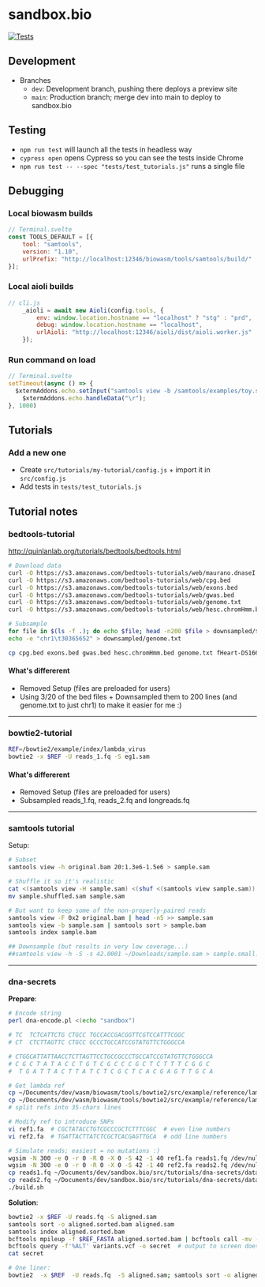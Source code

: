 # sandbox.bio

[![Tests](https://github.com/robertaboukhalil/sandbox.bio/actions/workflows/tests.yml/badge.svg)](https://github.com/robertaboukhalil/sandbox.bio/actions/workflows/tests.yml)

## Development

* Branches
  * `dev`: Development branch, pushing there deploys a preview site
  * `main`: Production branch; merge dev into main to deploy to sandbox.bio

## Testing

* `npm run test` will launch all the tests in headless way
* `cypress open` opens Cypress so you can see the tests inside Chrome
* `npm run test -- --spec "tests/test_tutorials.js"` runs a single file

## Debugging

### Local biowasm builds

```javascript
// Terminal.svelte
const TOOLS_DEFAULT = [{
	tool: "samtools",
	version: "1.10",
	urlPrefix: "http://localhost:12346/biowasm/tools/samtools/build/"
}];
```

### Local aioli builds

```javascript
// cli.js
	_aioli = await new Aioli(config.tools, {
		env: window.location.hostname == "localhost" ? "stg" : "prd",
		debug: window.location.hostname == "localhost",
		urlAioli: "http://localhost:12346/aioli/dist/aioli.worker.js"
	});
```

### Run command on load

```javascript
// Terminal.svelte
setTimeout(async () => {
  $xtermAddons.echo.setInput("samtools view -b /samtools/examples/toy.sam > bad.bam; samtools quickcheck bad.bam");
	$xtermAddons.echo.handleData("\r");
}, 1000)
```


## Tutorials

### Add a new one

* Create `src/tutorials/my-tutorial/config.js` + import it in `src/config.js`
* Add tests in `tests/test_tutorials.js`


## Tutorial notes

### bedtools-tutorial

http://quinlanlab.org/tutorials/bedtools/bedtools.html

```bash
# Download data
curl -O https://s3.amazonaws.com/bedtools-tutorials/web/maurano.dnaseI.tgz
curl -O https://s3.amazonaws.com/bedtools-tutorials/web/cpg.bed
curl -O https://s3.amazonaws.com/bedtools-tutorials/web/exons.bed
curl -O https://s3.amazonaws.com/bedtools-tutorials/web/gwas.bed
curl -O https://s3.amazonaws.com/bedtools-tutorials/web/genome.txt
curl -O https://s3.amazonaws.com/bedtools-tutorials/web/hesc.chromHmm.bed

# Subsample
for file in $(ls -f .); do echo $file; head -n200 $file > downsampled/$file; done
echo -e "chr1\t30365652" > downsampled/genome.txt

cp cpg.bed exons.bed gwas.bed hesc.chromHmm.bed genome.txt fHeart-DS16621.hotspot.twopass.fdr0.05.merge.bed fHeart-DS15839.hotspot.twopass.fdr0.05.merge.bed fSkin_fibro_bicep_R-DS19745.hg19.hotspot.twopass.fdr0.05.merge.bed ../../tutorials/1-intro-to-bedtools/data
```

#### What's differerent
* Removed Setup (files are preloaded for users)
* Using 3/20 of the bed files + Downsampled them to 200 lines (and genome.txt to just chr1) to make it easier for me :)

---

### bowtie2-tutorial

```bash
REF=/bowtie2/example/index/lambda_virus
bowtie2 -x $REF -U reads_1.fq -S eg1.sam
```

#### What's differerent
* Removed Setup (files are preloaded for users)
* Subsampled reads_1.fq, reads_2.fq and longreads.fq

---

### samtools tutorial

Setup:

```bash
# Subset
samtools view -h original.bam 20:1.3e6-1.5e6 > sample.sam

# Shuffle it so it's realistic
cat <(samtools view -H sample.sam) <(shuf <(samtools view sample.sam)) > sample.shuffled.sam
mv sample.shuffled.sam sample.sam

# But want to keep some of the non-properly-paired reads
samtools view -F 0x2 original.bam | head -n5 >> sample.sam
samtools view -b sample.sam | samtools sort > sample.bam
samtools index sample.bam

## Downsample (but results in very low coverage...)
##samtools view -h -S -s 42.0001 ~/Downloads/sample.sam > sample.small.sam
```

---

### dna-secrets

**Prepare**:

```bash
# Encode string
perl dna-encode.pl <(echo "sandbox")

# TC  TCTCATTCTG CTGCC TGCCACCGACGGTTCGTCCATTTCGGC
# CT  CTCTTAGTTC CTGCC GCCCTGCCATCCGTATGTTCTGGGCCA

# CTGGCATTATTAACCTCTTAGTTCCTGCCGCCCTGCCATCCGTATGTTCTGGGCCA
# C G C T A T A C C T G T C G C C C G C T C T T T C G G C
#  T G A T T A C T T A T C T C G C T C A C G A G T T G C A

# Get lambda ref
cp ~/Documents/dev/wasm/biowasm/tools/bowtie2/src/example/reference/lambda_virus.fa ref1.fa
cp ~/Documents/dev/wasm/biowasm/tools/bowtie2/src/example/reference/lambda_virus.fa ref2.fa
# split refs into 35-chars lines

# Modify ref to introduce SNPs
vi ref1.fa  # CGCTATACCTGTCGCCCGCTCTTTCGGC  # even line numbers
vi ref2.fa  # TGATTACTTATCTCGCTCACGAGTTGCA  # odd line numbers

# Simulate reads; easiest = no mutations :)
wgsim -N 300 -e 0 -r 0 -R 0 -X 0 -S 42 -1 40 ref1.fa reads1.fq /dev/null
wgsim -N 300 -e 0 -r 0 -R 0 -X 0 -S 42 -1 40 ref2.fa reads2.fq /dev/null
cp reads1.fq ~/Documents/dev/sandbox.bio/src/tutorials/dna-secrets/data/reads.fq
cp reads2.fq ~/Documents/dev/sandbox.bio/src/tutorials/dna-secrets/data/morereads.fq
./build.sh
```

**Solution**:

```bash
bowtie2 -x $REF -U reads.fq -S aligned.sam
samtools sort -o aligned.sorted.bam aligned.sam
samtools index aligned.sorted.bam
bcftools mpileup -f $REF_FASTA aligned.sorted.bam | bcftools call -mv - > variants.vcf
bcftools query -f'%ALT' variants.vcf -o secret  # output to screen doesnt work because not flushed
cat secret

# One liner:
bowtie2  -x $REF  -U reads.fq  -S aligned.sam; samtools sort -o aligned.sorted.bam aligned.sam; samtools index aligned.sorted.bam; bcftools mpileup -f $REF_FASTA -o variants.vcf aligned.sorted.bam; bcftools call -mv -Ob -o variants.bcf variants.vcf; bcftools query -f'%ALT' variants.bcf -o secret; cat secret
```
